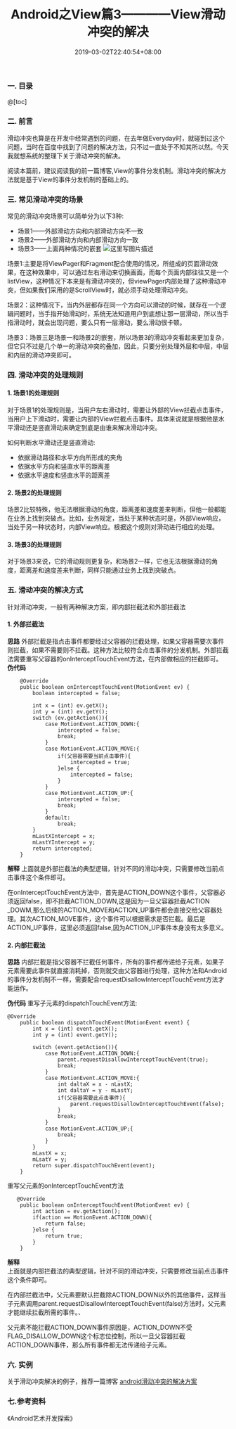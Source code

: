 ﻿---
title: "Android之View篇3————View滑动冲突的解决"
date: 2019-03-02T22:40:54+08:00
draft: false
categories: ["Android","Android之网络请求"]
tags: ["Android","网络"]
---

### 一. 目录
@[toc]
### 二. 前言
滑动冲突也算是在开发中经常遇到的问题，在去年做Everyday时，就碰到过这个问题，当时在百度中找到了问题的解决方法，只不过一直处于不知其所以然。今天我就想系统的整理下关于滑动冲突的解决。

阅读本篇前，建议阅读我的前一篇博客,View的事件分发机制。滑动冲突的解决方法就是基于View的事件分发机制的基础上的。
### 三. 常见滑动冲突的场景
常见的滑动冲突场景可以简单分为以下3种:

* 场景1——外部滑动方向和内部滑动方向不一致
* 场景2——外部滑动方向和内部滑动方向一致
* 场景3——上面两种情况的嵌套
![这里写图片描述](https://img-blog.csdn.net/2018060422093063?watermark/2/text/aHR0cHM6Ly9ibG9nLmNzZG4ubmV0L3FxXzM4NDk5ODU5/font/5a6L5L2T/fontsize/400/fill/I0JBQkFCMA==/dissolve/70)

场景1:主要是将ViewPager和Fragment配合使用的情况，所组成的页面滑动效果，在这种效果中，可以通过左右滑动来切换画面，而每个页面内部往往又是一个listView，这种情况下本来是有滑动冲突的，但viewPager内部处理了这种滑动冲突，但如果我们采用的是ScrollView时，就必须手动处理滑动冲突。

场景2：这种情况下，当内外层都存在同一个方向可以滑动的时候，就存在一个逻辑问题时，当手指开始滑动时，系统无法知道用户到底想让那一层滑动，所以当手指滑动时，就会出现问题，要么只有一层滑动，要么滑动很卡顿。

场景3：场景三是场景一和场景2的嵌套，所以场景3的滑动冲突看起来更加复杂，但它只不过是几个单一的滑动冲突的叠加，因此，只要分别处理外层和中层，中层和内层的滑动冲突即可。
### 四. 滑动冲突的处理规则
#### 1. 场景1的处理规则
对于场景1的处理规则是，当用户左右滑动时，需要让外部的View拦截点击事件，当用户上下滑动时，需要让内部的View拦截点击事件。具体来说就是根据他是水平滑动还是竖直滑动来确定到底是由谁来解决滑动冲突。

如何判断水平滑动还是竖直滑动:

* 依据滑动路径和水平方向所形成的夹角
* 依据水平方向和竖直水平的距离差
* 依据水平速度和竖直水平的距离差

#### 2. 场景2的处理规则
场景2比较特殊，他无法根据滑动的角度，距离差和速度差来判断，但他一般都能在业务上找到突破点。比如，业务规定，当处于某种状态时是，外部View响应，当处于另一种状态时，内部View响应。根据这个规则对滑动进行相应的处理。

#### 3. 场景3的处理规则
对于场景3来说，它的滑动规则更复杂，和场景2一样，它也无法根据滑动的角度，距离差和速度差来判断，同样只能通过业务上找到突破点。


### 五. 滑动冲突的解决方式
针对滑动冲突，一般有两种解决方案，即内部拦截法和外部拦截法

#### 1. 外部拦截法
**思路**
外部拦截是指点击事件都要经过父容器的拦截处理，如果父容器需要次事件则拦截，如果不需要则不拦截。这种方法比较符合点击事件的分发机制。外部拦截法需要重写父容器的onInterceptTouchEvent方法，在内部做相应的拦截即可。
**伪代码**
```
    @Override
    public boolean onInterceptTouchEvent(MotionEvent ev) {
        boolean intercepted = false;

        int x = (int) ev.getX();
        int y = (int) ev.getY();
        switch (ev.getAction()){
            case MotionEvent.ACTION_DOWN:{
                intercepted = false;
                break;
            }
            case MotionEvent.ACTION_MOVE:{
                if(父容器需要当前点击事件){
                    intercepted = true;
                }else {
                    intercepted = false;
                }
            }
            case MotionEvent.ACTION_UP:{
                intercepted = false;
                break;
            }
            default:
                break;
        }
        mLastXIntercept = x;
        mLastYIntercept = y;
        return intercepted;
    }

```

**解释**
上面就是外部拦截法的典型逻辑，针对不同的滑动冲突，只需要修改当前点击事件这个条件即可。

在onInterceptTouchEvent方法中，首先是ACTION_DOWN这个事件，父容器必须返回false，即不拦截ACTION_DOWN,这是因为一旦父容器拦截ACTION _DOWM,那么后续的ACTION_MOVE和ACTION_UP事件都会直接交给父容器处理。其次ACTION_MOVE事件，这个事件可以根据需求是否拦截。最后是ACTION_UP事件，这里必须返回false,因为ACTION_UP事件本身没有太多意义。


#### 2. 内部拦截法
**思路**
内部拦截是指父容器不拦截任何事件，所有的事件都传递给子元素，如果子元素需要此事件就直接消耗掉，否则就交由父容器进行处理，这种方法和Android的事件分发机制不一样，需要配合requestDisallowInterceptTouchEvent方法才能运作。

**伪代码**
重写子元素的dispatchTouchEvent方法:
```
@Override
    public boolean dispatchTouchEvent(MotionEvent event) {
        int x = (int) event.getX();
        int y = (int) event.getY();

        switch (event.getAction()){
            case MotionEvent.ACTION_DOWN:{
                parent.requestDisallowInterceptTouchEvent(true);
                break;
            }
            case MotionEvent.ACTION_MOVE:{
                int daltaX = x - nLastX;
                int daltaY = y - mLastY;
                if(父容器需要此点击事件){
                    parent.requestDisallowInterceptTouchEvent(false);
                }
                break;
            }
            case MotionEvent.ACTION_UP;{
                break;
            }
        }
        mLastX = x;
        mLsatY = y;
        return super.dispatchTouchEvent(event);
    }
```
重写父元素的onInterceptTouchEvent方法
```
   @Override
    public boolean onInterceptTouchEvent(MotionEvent ev) {
        int action = ev.getAction();
        if(action == MotionEvent.ACTION_DOWN){
            return false;
        }else {
            return true;
        }
    }
```
**解释**  
上面就是内部拦截法的典型逻辑，针对不同的滑动冲突，只需要修改当前点击事件这个条件即可。

在内部拦截法中，父元素要默认拦截除ACTION_DOWN以外的其他事件，这样当子元素调用parent.requestDisallowInterceptTouchEvent(false)方法时，父元素才能继续拦截所需的事件。、

父元素不能拦截ACTION_DOWN事件原因是，ACTION_DOWN不受FLAG_DISALLOW_DOWN这个标志位控制，所以一旦父容器拦截ACTION_DOWN事件，那么所有事件都无法传递给子元素。
### 六. 实例
关于滑动冲突解决的例子，推荐一篇博客
[android滑动冲突的解决方案](https://blog.csdn.net/a992036795/article/details/51735501)
### 七.参考资料
《Android艺术开发探索》
